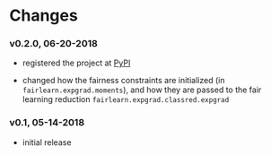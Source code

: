 # Changes

### v0.2.0, 06-20-2018

* registered the project at [PyPI](https://pypi.org/)

* changed how the fairness constraints are initialized (in `fairlearn.expgrad.moments`), and how they are passed to the fair learning reduction `fairlearn.expgrad.classred.expgrad`

### v0.1, 05-14-2018

* initial release
